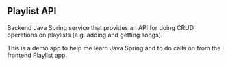 ## Playlist API

Backend Java Spring service that provides an API for doing CRUD operations on playlists (e.g. adding and getting songs).

This is a demo app to help me learn Java Spring and to do calls on from the frontend Playlist app.